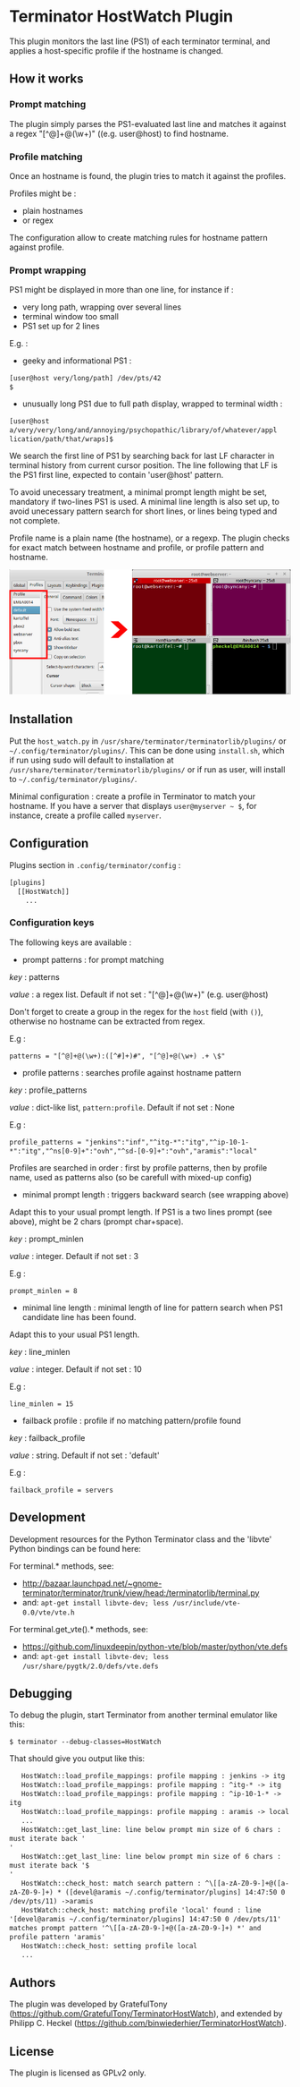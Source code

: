 # Terminator HostWatch Plugin
This plugin monitors the last line (PS1) of each terminator terminal, and applies a host-specific profile if the hostname is changed. 

## How it works

### Prompt matching
The plugin simply parses the PS1-evaluated last line and matches it against a regex "[^@]+@(\w+)" ((e.g. user@host) to find hostname.

### Profile matching
Once an hostname is found, the plugin tries to match it against the profiles.

Profiles might be :
 - plain hostnames
 - or regex

The configuration allow to create matching rules for hostname pattern against profile.

### Prompt wrapping
PS1 might be displayed in more than one line, for instance if :
 - very long path, wrapping over several lines
 - terminal window too small
 - PS1 set up for 2 lines

E.g. :
- geeky and informational PS1 :
```
[user@host very/long/path] /dev/pts/42
$ 
```  
- unusually long PS1 due to full path display, wrapped to terminal width :
```
[user@host a/very/very/long/and/annoying/psychopathic/library/of/whatever/appl
lication/path/that/wraps]$ 
```

We search the first line of PS1 by searching back for last LF character in terminal history from current cursor position. The line following that LF is the PS1 first line, expected to contain 'user@host' pattern.

To avoid unecessary treatment, a minimal prompt length might be set, mandatory if two-lines PS1 is used.
A minimal line length is also set up, to avoid unecessary pattern search for short lines, or lines being typed and not complete.

Profile name is a plain name (the hostname), or a regexp.
The plugin checks for exact match between hostname and profile, or profile pattern and hostname.

![Profiles](assets/terminator-hostwatch.png)

 ## Installation
Put the `host_watch.py` in `/usr/share/terminator/terminatorlib/plugins/` or `~/.config/terminator/plugins/`. This can be done using `install.sh`, which if run using sudo will default to installation at `/usr/share/terminator/terminatorlib/plugins/` or if run as user, will install to `~/.config/terminator/plugins/`.

Minimal configuration : create a profile in Terminator to match your hostname. If you have a server that displays `user@myserver ~ $`, for instance, create a profile called `myserver`.

## Configuration
Plugins section in `.config/terminator/config` :
```
[plugins]
  [[HostWatch]]
    ...
```

### Configuration keys
The following keys are available :

- prompt patterns : for prompt matching

*key* : patterns

*value* : a regex list. Default if not set : "[^@]+@(\w+)" (e.g. user@host)

Don't forget to create a group in the regex for the `host` field (with `()`), otherwise no hostname can be extracted from regex.

E.g :
```
patterns = "[^@]+@(\w+):([^#]+)#", "[^@]+@(\w+) .+ \$"
```

- profile patterns : searches profile against hostname pattern

*key* : profile_patterns

*value* : dict-like list, `pattern:profile`. Default if not set : None

E.g :
```
profile_patterns = "jenkins":"inf","^itg-*":"itg","^ip-10-1-*":"itg","^ns[0-9]+":"ovh","^sd-[0-9]+":"ovh","aramis":"local"
```
Profiles are searched in order : first by profile patterns, then by profile name, used as patterns also (so be carefull with mixed-up config)
  
- minimal prompt length : triggers backward search (see wrapping above)

Adapt this to your usual prompt length. If PS1 is a two lines prompt (see above), might be 2 chars (prompt char+space).

*key* : prompt_minlen

*value* : integer. Default if not set : 3

E.g :
```
prompt_minlen = 8
```
- minimal line length : minimal length of line for pattern search when PS1 candidate line has been found.

Adapt this to your usual PS1 length.

*key* : line_minlen

*value* : integer. Default if not set : 10

  E.g :
```
line_minlen = 15
```
  
- failback profile : profile if no matching pattern/profile found

*key* : failback_profile

*value* : string. Default if not set : 'default'

E.g :
```
failback_profile = servers
```

## Development
Development resources for the Python Terminator class and the 'libvte' Python bindings can be found here:

For terminal.* methods, see: 
  - http://bazaar.launchpad.net/~gnome-terminator/terminator/trunk/view/head:/terminatorlib/terminal.py
  - and: `apt-get install libvte-dev; less /usr/include/vte-0.0/vte/vte.h`

For terminal.get_vte().* methods, see:
  - https://github.com/linuxdeepin/python-vte/blob/master/python/vte.defs
  - and: `apt-get install libvte-dev; less /usr/share/pygtk/2.0/defs/vte.defs`

## Debugging
To debug the plugin, start Terminator from another terminal emulator 
like this:

```
$ terminator --debug-classes=HostWatch
```

That should give you output like this:

```
   HostWatch::load_profile_mappings: profile mapping : jenkins -> itg
   HostWatch::load_profile_mappings: profile mapping : ^itg-* -> itg
   HostWatch::load_profile_mappings: profile mapping : ^ip-10-1-* -> itg
   HostWatch::load_profile_mappings: profile mapping : aramis -> local
   ...
   HostWatch::get_last_line: line below prompt min size of 6 chars : must iterate back '
'
   HostWatch::get_last_line: line below prompt min size of 6 chars : must iterate back '$ 
'
   HostWatch::check_host: match search pattern : ^\[[a-zA-Z0-9-]+@([a-zA-Z0-9-]+) * ([devel@aramis ~/.config/terminator/plugins] 14:47:50 0 /dev/pts/11) ->aramis
   HostWatch::check_host: matching profile 'local' found : line '[devel@aramis ~/.config/terminator/plugins] 14:47:50 0 /dev/pts/11' matches prompt pattern '^\[[a-zA-Z0-9-]+@([a-zA-Z0-9-]+) *' and profile pattern 'aramis'
   HostWatch::check_host: setting profile local
   ...
```

## Authors
The plugin was developed by GratefulTony (https://github.com/GratefulTony/TerminatorHostWatch), 
and extended by Philipp C. Heckel (https://github.com/binwiederhier/TerminatorHostWatch).

## License
The plugin is licensed as GPLv2 only.
